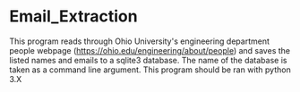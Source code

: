 # Email_Extraction

This program reads through Ohio University's
engineering department people webpage
(https://ohio.edu/engineering/about/people)
and saves the listed names and emails to a
sqlite3 database. The name of the database
is taken as a command line argument.
This program should be ran with python 3.X
